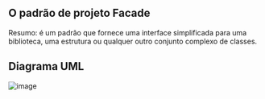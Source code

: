 ## O padrão de projeto Facade

Resumo: é um padrão que fornece uma interface simplificada para uma biblioteca, uma estrutura ou qualquer outro conjunto complexo de classes. 

## Diagrama UML

![image](https://github.com/elizabethleite/bertoti/assets/101938881/ec006ce3-d135-4f22-9a39-8783e39d1d21)

